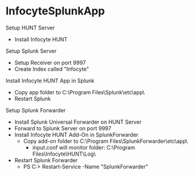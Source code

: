 # InfocyteSplunkApp
Setup HUNT Server
 - Install Infocyte HUNT
 
Setup Splunk Server
 - Setup Receiver on port 9997
 - Create Index called "Infocyte"
 
Install Infocyte HUNT App in Splunk 
 - Copy app folder to C:\Program Files\Splunk\etc\app\
 - Restart Splunk
 
Setup Splunk Forwarder
- Install Splunk Universal Forwarder on HUNT Server
- Forward to Splunk Server on port 9997
- Install Infocyte HUNT Add-On in SplunkForwarder
  - Copy add-on folder to C:\Program Files\SplunkForwarder\etc\app\
	- input.conf will monitor folder: C:\Program Files\Infocyte\HUNT\Log\
- Restart Splunk Forwarder
  - PS C:\> Restart-Service -Name "SplunkForwarder"
